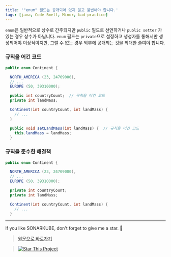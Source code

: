 ```yaml
---
title: '"enum" 필드는 공개되어 있지 않고 불변해야 합니다.'
tags: [java, Code Smell, Minor, bad-practice]
---
```

`enum`은 일반적으로 상수로 간주되지만 `public` 필드로 선언하거나 `public setter` 가 있는 경우 상수가 아닙니다. `enum` 필드는 `private`으로 설정하고 생성자를 통해서만 생성되어야 이상적이지만, 그럴 수 없는 경우 외부에 공개되는 것을 최대한 줄여야 합니다.


### 규칙을 어긴 코드
```java
public enum Continent {

  NORTH_AMERICA (23, 24709000),
  // ...
  EUROPE (50, 39310000);

  public int countryCount;  // 규칙을 어긴 코드
  private int landMass;

  Continent(int countryCount, int landMass) {
    // ...
  }

  public void setLandMass(int landMass) {  // 규칙을 어긴 코드
    this.landMass = landMass;
  }
```

### 규칙을 준수한 해결책

```java
public enum Continent {

  NORTH_AMERICA (23, 24709000),
  // ...
  EUROPE (50, 39310000);

  private int countryCount;
  private int landMass;

  Continent(int countryCount, int landMass) {
    // ...
  }
```

---

If you like SONARKUBE, don't forget to give me a star. :star2:

> [원문으로 바로가기](https://rules.sonarsource.com/java/tag/clumsy/RSPEC-3066)

> [![Star This Project](https://img.shields.io/github/stars/kantabile/sonarkube.svg?label=Stars&style=social)](https://github.com/kantabile/sonarkube)
